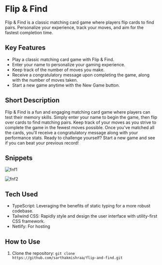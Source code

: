 # Flip & Find
Flip & Find is a classic matching card game where players flip cards to find pairs. Personalize your experience, track your moves, and aim for the fastest completion time.

## Key Features
- Play a classic matching card game with Flip & Find.
- Enter your name to personalize your gaming experience.
- Keep track of the number of moves you make.
- Receive a congratulatory message upon completing the game, along with the number of moves taken.
- Start a new game anytime with the New Game button.

## Short Description
Flip & Find is a fun and engaging matching card game where players can test their memory skills. Simply enter your name to begin the game, then flip over cards to find matching pairs. Keep track of your moves as you strive to complete the game in the fewest moves possible. Once you've matched all the cards, you'll receive a congratulatory message along with your performance stats. Ready to challenge yourself? Start a new game and see if you can beat your previous record!

## Snippets

![fnf1](https://github.com/sarthakmishraa/flip-and-find/assets/56118819/09174ab5-ad81-44c0-b3c2-ac73b87bfd7b)

![fnf2](https://github.com/sarthakmishraa/flip-and-find/assets/56118819/61b28ebc-e924-4dcf-8356-c201b416d34a)

## Tech Used
- TypeScript: Leveraging the benefits of static typing for a more robust codebase.
- Tailwind CSS: Rapidly style and design the user interface with utility-first CSS framework.
- Netlify: For hosting

## How to Use
1. Clone the repository: `git clone https://github.com/sarthakmishraa/flip-and-find.git`
